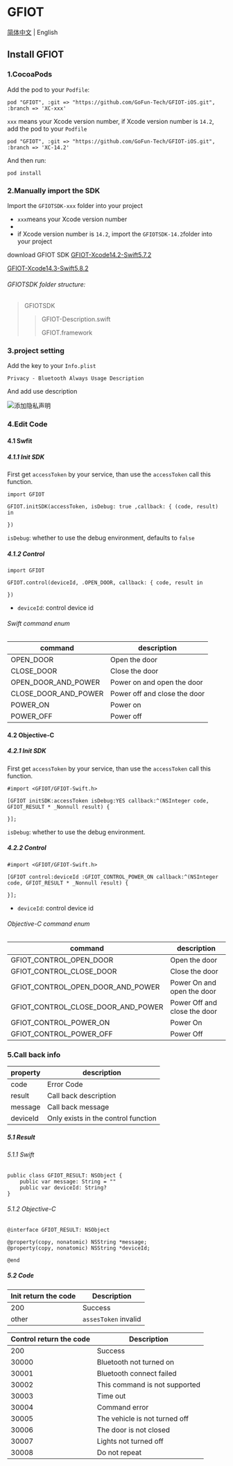 # GFIOT
[简体中文](./README_CN.md) | English
## Install GFIOT

### 1.CocoaPods

Add the pod to your `Podfile`:
```
pod "GFIOT", :git => "https://github.com/GoFun-Tech/GFIOT-iOS.git", :branch => 'XC-xxx'
```
`xxx` means your Xcode version number, if Xcode version number is `14.2`, add the pod to your `Podfile`
```
pod "GFIOT", :git => "https://github.com/GoFun-Tech/GFIOT-iOS.git", :branch => 'XC-14.2'
```

And then run:

```
pod install
```

### 2.Manually import the SDK

Import the `GFIOTSDK-xxx` folder into your project
* `xxx`means your Xcode version number
* 
* if Xcode version number is `14.2`, import the `GFIOTSDK-14.2`folder into your project

download GFIOT SDK
[GFIOT-Xcode14.2-Swift5.7.2]()

[GFIOT-Xcode14.3-Swift5.8.2]()


###### GFIOTSDK folder structure:
> GFIOTSDK
>> GFIOT-Description.swift
>>
>> GFIOT.framework


### 3.project setting
Add the key to your `Info.plist`
```
Privacy - Bluetooth Always Usage Description
```
And add use description


![添加隐私声明](https://imgpub1.shouqiev.com/gofunplatform/files/20230721/duUoubDOIf.png)

### 4.Edit Code
#### 4.1 Swfit
##### 4.1.1 Init SDK
First get `accessToken` by your service, than use the `accessToken` call this function.

```
import GFIOT

GFIOT.initSDK(accessToken, isDebug: true ,callback: { (code, result) in
    
})
```
`isDebug`: whether to use the debug environment, defaults to `false`

##### 4.1.2 Control
```
import GFIOT

GFIOT.control(deviceId, .OPEN_DOOR, callback: { code, result in

})
```
* `deviceId`: control device id

###### Swift command enum
|command|description|
|--|--|
|OPEN_DOOR|Open the door|
|CLOSE_DOOR|Close the door|
|OPEN_DOOR_AND_POWER|Power on and open the door|
|CLOSE_DOOR_AND_POWER|Power off and close the door|
|POWER_ON|Power on|
|POWER_OFF|Power off|


#### 4.2 Objective-C
##### 4.2.1 Init SDK
First get `accessToken` by your service, than use the `accessToken` call this function.
```
#import <GFIOT/GFIOT-Swift.h>

[GFIOT initSDK:accessToken isDebug:YES callback:^(NSInteger code, GFIOT_RESULT * _Nonnull result) {
            
}];
```
`isDebug`: whether to use the debug environment.

##### 4.2.2 Control
```
#import <GFIOT/GFIOT-Swift.h>

[GFIOT control:deviceId :GFIOT_CONTROL_POWER_ON callback:^(NSInteger code, GFIOT_RESULT * _Nonnull result) {
        
}];
```
* `deviceId`: control device id
###### Objective-C command enum
|command|description|
|--|--|
|GFIOT_CONTROL_OPEN_DOOR|Open the door|
|GFIOT_CONTROL_CLOSE_DOOR|Close the door|
|GFIOT_CONTROL_OPEN_DOOR_AND_POWER|Power On and open the door|
|GFIOT_CONTROL_CLOSE_DOOR_AND_POWER|Power Off and close the door|
|GFIOT_CONTROL_POWER_ON|Power On|
|GFIOT_CONTROL_POWER_OFF|Power Off|


### 5.Call back info
|property|description|
|--|--|
|code|Error Code|
|result|Call back description|
|message|Call back message|
|deviceId|Only exists in the control function|

##### 5.1 Result 
###### 5.1.1 Swift
```
public class GFIOT_RESULT: NSObject {
    public var message: String = ""
    public var deviceId: String?
}
```
###### 5.1.2 Objective-C
```
@interface GFIOT_RESULT: NSObject 

@property(copy, nonatomic) NSString *message;
@property(copy, nonatomic) NSString *deviceId;

@end

```

##### 5.2 Code 
|Init return the code|Description|
|--|--|
|200|Success|
|other|`assesToken` invalid|


|Control return the code|Description|
|--|--|
|200|Success|
|30000|Bluetooth not turned on|
|30001|Bluetooth connect failed|
|30002|This command is not supported|
|30003|Time out|
|30004|Command error|
|30005|The vehicle is not turned off|
|30006|The door is not closed|
|30007|Lights not turned off|
|30008|Do not repeat|



